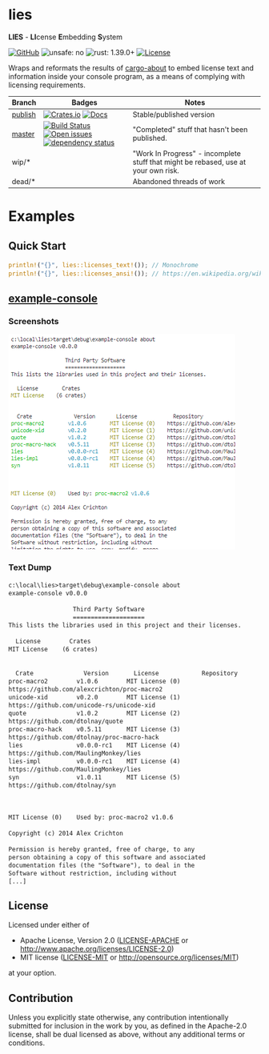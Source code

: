 # lies

**LIES** - **LI**cense **E**mbedding **S**ystem

[![GitHub](https://img.shields.io/github/stars/MaulingMonkey/lies.svg?label=GitHub&style=social)](https://github.com/MaulingMonkey/lies)
![unsafe: no](https://img.shields.io/badge/unsafe-no-green.svg)
![rust: 1.39.0+](https://img.shields.io/badge/rust-1.39.0%2B-green.svg)
[![License](https://img.shields.io/crates/l/lies.svg)](https://github.com/MaulingMonkey/lies)

Wraps and reformats the results of [cargo-about] to embed license text and information
inside your console program, as a means of complying with licensing requirements.

| Branch | Badges | Notes |
| ------ | ------ | ----- |
| [publish](https://github.com/MaulingMonkey/lies/tree/publish) | [![Crates.io](https://img.shields.io/crates/v/lies.svg)](https://crates.io/crates/lies) [![Docs](https://docs.rs/lies/badge.svg)](https://docs.rs/lies/) | Stable/published version
| [master](https://github.com/MaulingMonkey/lies/tree/master)   | [![Build Status](https://travis-ci.org/MaulingMonkey/lies.svg)](https://travis-ci.org/MaulingMonkey/lies) [![Open issues](https://img.shields.io/github/issues-raw/MaulingMonkey/lies.svg)](https://github.com/MaulingMonkey/lies/issues) [![dependency status](https://deps.rs/repo/github/MaulingMonkey/lies/status.svg)](https://deps.rs/repo/github/MaulingMonkey/lies) | "Completed" stuff that hasn't been published.
| wip/*                                                         | | "Work In Progress" - incomplete stuff that might be rebased, use at your own risk.
| dead/*                                                        | | Abandoned threads of work

# Examples

## Quick Start

```rust
println!("{}", lies::licenses_text!()); // Monochrome
println!("{}", lies::licenses_ansi!()); // https://en.wikipedia.org/wiki/ANSI_escape_code
```

## [example-console](crates/example-console)

### Screenshots

![example-console screenshot](screenshots/example-console.png)

### Text Dump

```
c:\local\lies>target\debug\example-console about 
example-console v0.0.0

                  Third Party Software
                  ====================
This lists the libraries used in this project and their licenses.

  License        Crates
MIT License    (6 crates)


  Crate              Version       License            Repository
proc-macro2        v1.0.6        MIT License (0)    https://github.com/alexcrichton/proc-macro2
unicode-xid        v0.2.0        MIT License (1)    https://github.com/unicode-rs/unicode-xid  
quote              v1.0.2        MIT License (2)    https://github.com/dtolnay/quote
proc-macro-hack    v0.5.11       MIT License (3)    https://github.com/dtolnay/proc-macro-hack 
lies               v0.0.0-rc1    MIT License (4)    https://github.com/MaulingMonkey/lies      
lies-impl          v0.0.0-rc1    MIT License (4)    https://github.com/MaulingMonkey/lies      
syn                v1.0.11       MIT License (5)    https://github.com/dtolnay/syn



MIT License (0)    Used by: proc-macro2 v1.0.6

Copyright (c) 2014 Alex Crichton

Permission is hereby granted, free of charge, to any
person obtaining a copy of this software and associated
documentation files (the "Software"), to deal in the
Software without restriction, including without
[...]
```

## License

Licensed under either of

* Apache License, Version 2.0 ([LICENSE-APACHE](LICENSE-APACHE) or http://www.apache.org/licenses/LICENSE-2.0)
* MIT license ([LICENSE-MIT](LICENSE-MIT) or http://opensource.org/licenses/MIT)

at your option.

## Contribution

Unless you explicitly state otherwise, any contribution intentionally submitted
for inclusion in the work by you, as defined in the Apache-2.0 license, shall be
dual licensed as above, without any additional terms or conditions.

<!-- https://doc.rust-lang.org/1.4.0/complement-project-faq.html#why-dual-mit/asl2-license? -->
<!-- https://rust-lang-nursery.github.io/api-guidelines/necessities.html#crate-and-its-dependencies-have-a-permissive-license-c-permissive -->
<!-- https://choosealicense.com/licenses/apache-2.0/ -->
<!-- https://choosealicense.com/licenses/mit/ -->

[cargo-about]:              https://github.com/EmbarkStudios/cargo-about/
